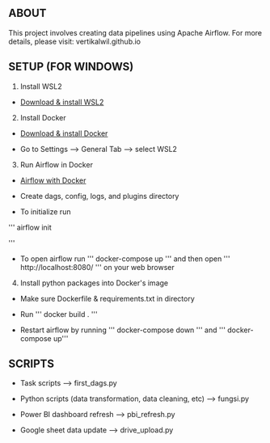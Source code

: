 ## ABOUT
This project involves creating data pipelines using Apache Airflow. For more details, please visit: vertikalwil.github.io

## SETUP (FOR WINDOWS)
1. Install WSL2 

* [Download & install WSL2](https://github.com)

2. Install Docker

* [Download & install Docker](https://docs.docker.com/desktop/install/windows-install/)

* Go to Settings --> General Tab --> select WSL2

3. Run Airflow in Docker

* [Airflow with Docker](https://airflow.apache.org/docs/apache-airflow/stable/howto/docker-compose/index.html)

* Create dags, config, logs, and plugins directory

* To initialize run

 '''
 airflow init
 
 '''

* To open airflow run ''' docker-compose up ''' and then open ''' http://localhost:8080/ ''' on your web browser

4. Install python packages into Docker's image

* Make sure Dockerfile & requirements.txt in directory

* Run ''' docker build . '''

* Restart airflow by running ''' docker-compose down ''' and ''' docker-compose up'''

## SCRIPTS

* Task scripts --> first_dags.py

* Python scripts (data transformation, data cleaning, etc) --> fungsi.py

* Power BI dashboard refresh --> pbi_refresh.py

* Google sheet data update --> drive_upload.py
